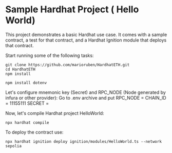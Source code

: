 # Sample Hardhat Project ( Hello World)

This project demonstrates a basic Hardhat use case. It comes with a sample contract, a test for that contract, and a Hardhat Ignition module that deploys that contract.

Start running some of the following tasks:

```
git clone https://github.com/marioruben/HardhatETH.git
cd HardhatETH
npm install
```

```
npm install dotenv
```

Let's configure mnemonic key (Secret) and RPC_NODE (Node generated by infura or other provider):
Go to .env archive and put
RPC_NODE = <your RPC_NODE>
CHAIN_ID = 11155111
SECRET = <your mnemonic>

Now, let's compile Hardhat project HelloWorld: 
```
npx hardhat compile
```

To deploy the contract use: 
```
npx hardhat ignition deploy ignition/modules/HelloWorld.ts --network sepolia
```
